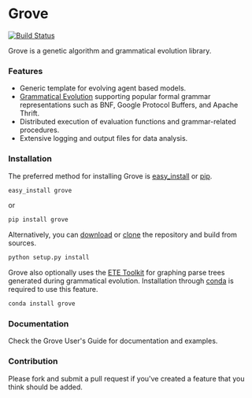 # Grove #

[![Build Status](https://travis-ci.org/zivia/grove.svg?branch=master)](https://travis-ci.org/zivia/grove)

Grove is a genetic algorithm and grammatical evolution library.

### Features ###

* Generic template for evolving agent based models.
* [Grammatical Evolution](https://en.wikipedia.org/wiki/Grammatical_evolution) supporting popular formal grammar representations such as BNF, Google Protocol Buffers, and Apache Thrift.
* Distributed execution of evaluation functions and grammar-related procedures.
* Extensive logging and output files for data analysis.

### Installation ###

The preferred method for installing Grove is [easy_install](https://pypi.python.org/pypi/setuptools) or
[pip](http://www.pip-installer.org/en/latest/).

```bash
easy_install grove
```

or

```bash
pip install grove
```

Alternatively, you can [download](https://pypi.python.org/pypi/grove/) or [clone](https://github.com/zivia/grove.git)
the repository and build from sources.

```bash
python setup.py install
```

Grove also optionally uses the [ETE Toolkit](http://etetoolkit.org/) for graphing parse trees generated during
grammatical evolution. Installation through [conda](http://conda.pydata.org/docs/) is required to use this feature.

```bash
conda install grove
```

### Documentation ###

Check the Grove User's Guide for documentation and examples.

### Contribution ###

Please fork and submit a pull request if you've created a feature that you think should be added.
